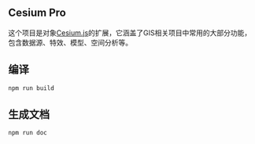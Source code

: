 ## Cesium Pro
这个项目是对象[Cesium.js](https://github.com/CesiumGS/cesium)的扩展，它涵盖了GIS相关项目中常用的大部分功能，包含数据源、特效、模型、空间分析等。
## 编译
```sh
npm run build
```
## 生成文档
```sh
npm run doc
```
